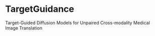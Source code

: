 # TargetGuidance
Target-Guided Diffusion Models for Unpaired Cross-modality Medical Image Translation
